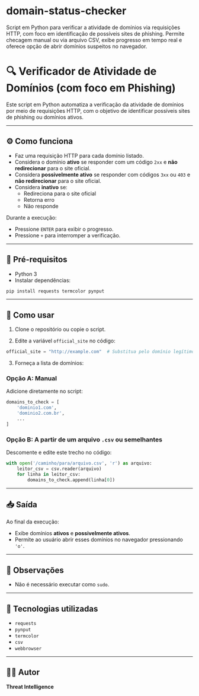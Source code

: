 # domain-status-checker
Script em Python para verificar a atividade de domínios via requisições HTTP, com foco em identificação de possíveis sites de phishing. Permite checagem manual ou via arquivo CSV, exibe progresso em tempo real e oferece opção de abrir domínios suspeitos no navegador.

# 🔍 Verificador de Atividade de Domínios (com foco em Phishing)

Este script em Python automatiza a verificação da atividade de domínios por meio de requisições HTTP, com o objetivo de identificar possíveis sites de phishing ou domínios ativos.

---

## ⚙️ Como funciona

- Faz uma requisição HTTP para cada domínio listado.
- Considera o domínio **ativo** se responder com um código `2xx` e **não redirecionar** para o site oficial.
- Considera **possivelmente ativo** se responder com códigos `3xx` ou `403` e **não redirecionar** para o site oficial.
- Considera **inativo** se:
  - Redireciona para o site oficial
  - Retorna erro
  - Não responde

Durante a execução:
- Pressione `ENTER` para exibir o progresso.
- Pressione `+` para interromper a verificação.

---

## 📝 Pré-requisitos

- Python 3
- Instalar dependências:

```bash
pip install requests termcolor pynput
```

---

## 🚀 Como usar

1. Clone o repositório ou copie o script.

2. Edite a variável `official_site` no código:

```python
official_site = "http://example.com"  # Substitua pelo domínio legítimo se for conveniente
```

3. Forneça a lista de domínios:

### Opção A: Manual

Adicione diretamente no script:

```python
domains_to_check = [
    'dominio1.com',
    'dominio2.com.br',
    ...
]
```

### Opção B: A partir de um arquivo `.csv` ou semelhantes

Descomente e edite este trecho no código:

```python
with open('/caminho/para/arquivo.csv', 'r') as arquivo:
    leitor_csv = csv.reader(arquivo)
    for linha in leitor_csv:
        domains_to_check.append(linha[0])
```

---

## 📥 Saída

Ao final da execução:

- Exibe domínios **ativos** e **possivelmente ativos**.
- Permite ao usuário abrir esses domínios no navegador pressionando `'o'`.

---

## 📌 Observações

- Não é necessário executar como `sudo`.

---

## 📁 Tecnologias utilizadas

- `requests`
- `pynput`
- `termcolor`
- `csv`
- `webbrowser`

---

## 👨‍💻 Autor

**Threat Intelligence**

